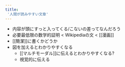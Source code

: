 ```yaml
---
title:
 '人間が読みやすい文章'
---
```


- 内容が頭にすっと入ってくる/こないの差ってなんだろう
- 必要最低限の数学的証明 < Wikipediaの文 < [[漫画]]
- [[簡潔]]に書くかどうか
- 図を加えるとわかりやすくなる
    - [[マルチモーダル]]に伝えるとわかりやすくなる?
    - 視覚的に伝える